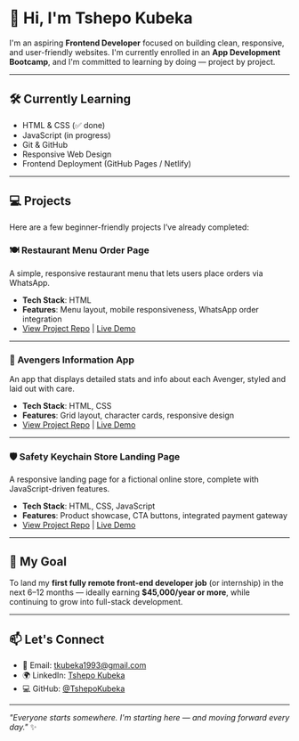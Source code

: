 # 👋 Hi, I'm Tshepo Kubeka

I'm an aspiring **Frontend Developer** focused on building clean, responsive, and user-friendly websites. I'm currently enrolled in an **App Development Bootcamp**, and I'm committed to learning by doing — project by project.

---

## 🛠️ Currently Learning

- HTML & CSS (✅ done)
- JavaScript (in progress)
- Git & GitHub
- Responsive Web Design
- Frontend Deployment (GitHub Pages / Netlify)

---

## 💻 Projects

Here are a few beginner-friendly projects I’ve already completed:

### 🍽️ Restaurant Menu Order Page
A simple, responsive restaurant menu that lets users place orders via WhatsApp.

- **Tech Stack**: HTML
- **Features**: Menu layout, mobile responsiveness, WhatsApp order integration
- [View Project Repo](#) | [Live Demo](https://leafy-donut-18c866.netlify.app)

---

### 🦸 Avengers Information App
An app that displays detailed stats and info about each Avenger, styled and laid out with care.

- **Tech Stack**: HTML, CSS
- **Features**: Grid layout, character cards, responsive design
- [View Project Repo](#) | [Live Demo](#)

---

### 🛡️ Safety Keychain Store Landing Page
A responsive landing page for a fictional online store, complete with JavaScript-driven features.

- **Tech Stack**: HTML, CSS, JavaScript
- **Features**: Product showcase, CTA buttons, integrated payment gateway
- [View Project Repo](#) | [Live Demo](#)

---

## 🎯 My Goal

To land my **first fully remote front-end developer job** (or internship) in the next 6–12 months — ideally earning **$45,000/year or more**, while continuing to grow into full-stack development.

---

## 📫 Let's Connect

- 📧 Email: tkubeka1993@gmail.com
- 🌍 LinkedIn: [Tshepo Kubeka](https://www.linkedin.com/in/tshepo-kubeka)
- 💻 GitHub: [@TshepoKubeka](https://github.com/TshepoKubeka)

---

_"Everyone starts somewhere. I'm starting here — and moving forward every day."_ ✨
